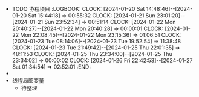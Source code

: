 - TODO 协程项目
  :LOGBOOK:
  CLOCK: [2024-01-20 Sat 14:48:46]--[2024-01-20 Sat 15:44:18] =>  00:55:32
  CLOCK: [2024-01-21 Sun 23:01:20]--[2024-01-21 Sun 23:52:34] =>  00:51:14
  CLOCK: [2024-01-22 Mon 20:40:27]--[2024-01-22 Mon 20:40:28] =>  00:00:01
  CLOCK: [2024-01-22 Mon 22:08:45]--[2024-01-22 Mon 23:15:36] =>  01:06:51
  CLOCK: [2024-01-23 Tue 08:14:06]--[2024-01-23 Tue 19:52:54] =>  11:38:48
  CLOCK: [2024-01-23 Tue 21:49:42]--[2024-01-25 Thu 22:01:35] =>  48:11:53
  CLOCK: [2024-01-25 Thu 23:34:00]--[2024-01-25 Thu 23:34:02] =>  00:00:02
  CLOCK: [2024-01-26 Fri 22:42:53]--[2024-01-27 Sat 01:34:54] =>  02:52:01
  :END:
-
- 线程局部变量
	- 待整理